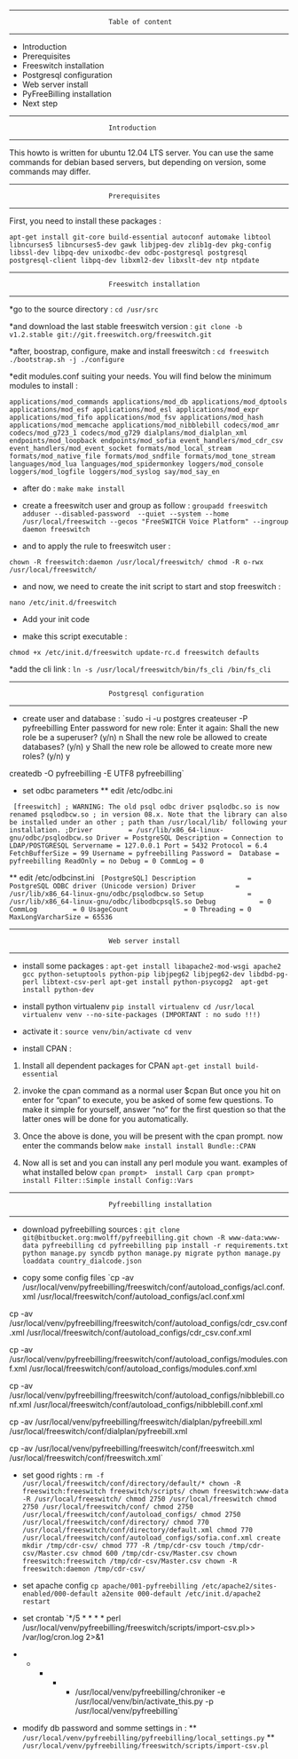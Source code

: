 ********************************************************************************
                             Table of content
********************************************************************************

- Introduction
- Prerequisites
- Freeswitch installation
- Postgresql configuration
- Web server install
- PyFreeBilling installation
- Next step

********************************************************************************
                             Introduction
********************************************************************************

This howto is written for ubuntu 12.04 LTS server. You can use the same commands for debian based servers, but depending on version, some commands may differ. 

********************************************************************************
                             Prerequisites
********************************************************************************

First, you need to install these packages :

`apt-get install git-core build-essential autoconf automake libtool libncurses5 libncurses5-dev gawk libjpeg-dev zlib1g-dev pkg-config libssl-dev libpq-dev unixodbc-dev odbc-postgresql postgresql postgresql-client libpq-dev libxml2-dev libxslt-dev ntp ntpdate`

********************************************************************************
                             Freeswitch installation
********************************************************************************

*go to the source directory :
`cd /usr/src`

*and download the last stable freeswitch version :
`git clone -b v1.2.stable git://git.freeswitch.org/freeswitch.git`

*after, boostrap, configure, make and install freeswitch :
`cd freeswitch
./bootstrap.sh -j
./configure`

*edit modules.conf suiting your needs. You will find below the minimum modules to install :

`applications/mod_commands
applications/mod_db
applications/mod_dptools
applications/mod_esf
applications/mod_esl
applications/mod_expr
applications/mod_fifo
applications/mod_fsv
applications/mod_hash
applications/mod_memcache
applications/mod_nibblebill
codecs/mod_amr
codecs/mod_g723_1
codecs/mod_g729
dialplans/mod_dialplan_xml
endpoints/mod_loopback
endpoints/mod_sofia
event_handlers/mod_cdr_csv
event_handlers/mod_event_socket
formats/mod_local_stream
formats/mod_native_file
formats/mod_sndfile
formats/mod_tone_stream
languages/mod_lua
languages/mod_spidermonkey
loggers/mod_console
loggers/mod_logfile
loggers/mod_syslog
say/mod_say_en`

* after do :
`make
make install`

* create a freeswitch user and group as follow :
`groupadd freeswitch
adduser --disabled-password  --quiet --system --home /usr/local/freeswitch --gecos "FreeSWITCH Voice Platform" --ingroup daemon freeswitch`

* and to apply the rule to freeswitch user :
	
`chown -R freeswitch:daemon /usr/local/freeswitch/
chmod -R o-rwx /usr/local/freeswitch/`

* and now, we need to create the init script to start and stop freeswitch :
	
`nano /etc/init.d/freeswitch`

* Add your init code

* make this script executable :
	
`chmod +x /etc/init.d/freeswitch
update-rc.d freeswitch defaults`

*add the cli link :
`ln -s /usr/local/freeswitch/bin/fs_cli /bin/fs_cli`

********************************************************************************
                             Postgresql configuration
********************************************************************************

* create user and database :
`sudo -i -u postgres
createuser -P pyfreebilling
	Enter password for new role: 
	Enter it again: 
	Shall the new role be a superuser? (y/n) n
	Shall the new role be allowed to create databases? (y/n) y
	Shall the new role be allowed to create more new roles? (y/n) y
	
createdb -O pyfreebilling -E UTF8 pyfreebilling`

* set odbc parameters
** edit /etc/odbc.ini

`
[freeswitch]
; WARNING: The old psql odbc driver psqlodbc.so is now renamed psqlodbcw.so
; in version 08.x. Note that the library can also be installed under an other
; path than /usr/local/lib/ following your installation.
;Driver         = /usr/lib/x86_64-linux-gnu/odbc/psqlodbcw.so
Driver = PostgreSQL
Description = Connection to LDAP/POSTGRESQL
Servername = 127.0.0.1
Port = 5432
Protocol = 6.4
FetchBufferSize = 99
Username = pyfreebilling
Password = 
Database = pyfreebilling
ReadOnly = no
Debug = 0
CommLog = 0`

** edit /etc/odbcinst.ini
`
[PostgreSQL]
Description             = PostgreSQL ODBC driver (Unicode version)
Driver          = /usr/lib/x86_64-linux-gnu/odbc/psqlodbcw.so
Setup           = /usr/lib/x86_64-linux-gnu/odbc/libodbcpsqlS.so
Debug           = 0
CommLog         = 0
UsageCount              = 0
Threading = 0
MaxLongVarcharSize = 65536`

********************************************************************************
                             Web server install
********************************************************************************

* install some packages :
`apt-get install libapache2-mod-wsgi apache2 gcc python-setuptools python-pip libjpeg62 libjpeg62-dev libdbd-pg-perl libtext-csv-perl
apt-get install python-psycopg2 
apt-get install python-dev`

* install python virtualenv
`pip install virtualenv
cd /usr/local
virtualenv venv --no-site-packages (IMPORTANT : no sudo !!!)`

* activate it :
`source venv/bin/activate
cd venv`

* install CPAN : 
1. Install all dependent packages for CPAN
`apt-get install build-essential`

2. invoke the cpan command as a normal user
$cpan
But once you hit on enter for “cpan” to execute, you
be asked of some few questions. To make it simple for
yourself, answer “no” for the first question so that
the latter ones will be done for you automatically.
3. Once the above is done, you will be present with the cpan
prompt. now enter the commands below
`make install
install Bundle::CPAN`

4. Now all is set and you can install any perl module you want. examples of what installed below
`cpan prompt>  install Carp
cpan prompt>  install Filter::Simple
install Config::Vars`

********************************************************************************
                             Pyfreebilling installation
********************************************************************************

* download pyfreebilling sources :
`git clone git@bitbucket.org:mwolff/pyfreebilling.git
chown -R www-data:www-data pyfreebilling
cd pyfreebilling
pip install -r requirements.txt
python manage.py syncdb
python manage.py migrate
python manage.py loaddata country_dialcode.json`

* copy some config files
`cp -av /usr/local/venv/pyfreebilling/freeswitch/conf/autoload_configs/acl.conf.xml /usr/local/freeswitch/conf/autoload_configs/acl.conf.xml 

cp -av /usr/local/venv/pyfreebilling/freeswitch/conf/autoload_configs/cdr_csv.conf.xml /usr/local/freeswitch/conf/autoload_configs/cdr_csv.conf.xml

cp -av /usr/local/venv/pyfreebilling/freeswitch/conf/autoload_configs/modules.conf.xml /usr/local/freeswitch/conf/autoload_configs/modules.conf.xml

cp -av /usr/local/venv/pyfreebilling/freeswitch/conf/autoload_configs/nibblebill.conf.xml /usr/local/freeswitch/conf/autoload_configs/nibblebill.conf.xml

cp -av /usr/local/venv/pyfreebilling/freeswitch/dialplan/pyfreebill.xml /usr/local/freeswitch/conf/dialplan/pyfreebill.xml

cp -av /usr/local/venv/pyfreebilling/freeswitch/conf/freeswitch.xml /usr/local/freeswitch/conf/freeswitch.xml`

* set good rights :
`rm -f /usr/local/freeswitch/conf/directory/default/*
chown -R freeswitch:freeswitch freeswitch/scripts/
chown freeswitch:www-data -R /usr/local/freeswitch/
chmod 2750 /usr/local/freeswitch
chmod 2750 /usr/local/freeswitch/conf/
chmod 2750 /usr/local/freeswitch/conf/autoload_configs/
chmod 2750 /usr/local/freeswitch/conf/directory/
chmod 770 /usr/local/freeswitch/conf/directory/default.xml
chmod 770 /usr/local/freeswitch/conf/autoload_configs/sofia.conf.xml
create mkdir /tmp/cdr-csv/
chmod 777 -R /tmp/cdr-csv
touch /tmp/cdr-csv/Master.csv
chmod 600 /tmp/cdr-csv/Master.csv
chown freeswitch:freeswitch /tmp/cdr-csv/Master.csv
chown -R freeswitch:daemon /tmp/cdr-csv/`

* set apache config
`cp apache/001-pyfreebilling /etc/apache2/sites-enabled/000-default
a2ensite 000-default
/etc/init.d/apache2 restart`

* set crontab
`*/5 * * * * perl /usr/local/venv/pyfreebilling/freeswitch/scripts/import-csv.pl>> /var/log/cron.log 2>&1
* * * * * /usr/local/venv/pyfreebilling/chroniker -e /usr/local/venv/bin/activate_this.py -p /usr/local/venv/pyfreebilling`

* modify db password and somme settings in :
** `/usr/local/venv/pyfreebilling/pyfreebilling/local_settings.py`
** `/usr/local/venv/pyfreebilling/freeswitch/scripts/import-csv.pl`
